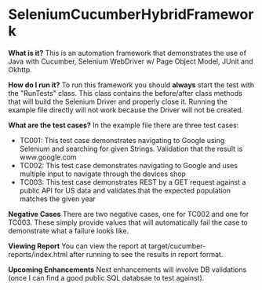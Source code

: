# SeleniumCucumberHybridFramework

**What is it?**
This is an automation framework that demonstrates the use of Java with Cucumber, Selenium WebDriver w/ Page Object Model, JUnit and Okhttp.

**How do I run it?**
To run this framework you should **always** start the test with the "RunTests" class. This class contains the before/after class methods that will build
the Selenium Driver and properly close it. Running the example file directly will not work because the Driver will not be created. 

**What are the test cases?**
In the example file there are three test cases:
<ul>
<li>TC001: This test case demonstrates navigating to Google using Selenium and searching for given Strings. Validation that the result is www.google.com</li>
<li>TC002: This test case demonstrates navigating to Google and uses multiple input to navigate through the devices shop</li>
<li>TC003: This test case demonstrates REST by a GET request against a public API for US data and validates that the expected population matches the given year</li>
</ul>

**Negative Cases**
There are two negative cases, one for TC002 and one for TC003. These simply provide values that will automatically fail the case to demonstrate what a failure looks like. 

**Viewing Report** 
You can view the report at target/cucumber-reports/index.html after running to see the results in report format. 

**Upcoming Enhancements**
Next enhancements will involve DB validations (once I can find a good public SQL databsae to test against).
